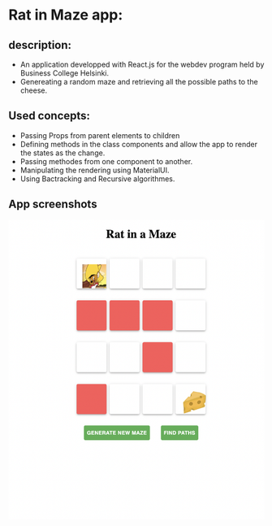 # Rat in Maze app:

## description:

- An application developped with React.js for the webdev program held by Business College Helsinki.
- Genereating a random maze and retrieving all the possible paths to the cheese.

## Used concepts:

- Passing Props from parent elements to children
- Defining methods in the class components and allow the app to render the states as the change.
- Passing methodes from one component to another.
- Manipulating the rendering using MaterialUI.
- Using Bactracking and Recursive algorithmes.

## App screenshots

![screenshot for rat-in-maze](screenshot.png)
